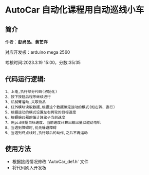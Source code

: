 # AutoCar 自动化课程用自动巡线小车

## 简介
作者：**彭尚品、黄艺洋**

对应开发板：arduino mega 2560

考核时间:2023.3.19 15:00，分数:35/35

## 代码运行逻辑:

```
1、上电,执行部分代码(初始化)
2、按下按钮后程序继续进行
3、机械臂运动,夹取物品
4、红外模块读取数据,根据这个数据确定运动的模式(如左转、直行)
5、根据运动的模式设置左右两轮的目标速度
6、根据编码器的值计算轮子当前速度
7、用pid根据目标速度、当前速度计算出输出量以驱动电机
8、当遇到障碍时,优先躲避障碍
9、当遇到终点线时,执行最后的动作,之后不再运动
```
## 使用方法
- 根据接线情况修改 'AutoCar_def.h' 文件
- 将代码刷入开发板